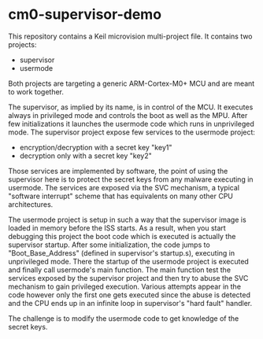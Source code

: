# cm0-supervisor-demo
This repository contains a Keil microvision multi-project file. It contains two projects:
* supervisor
* usermode

Both projects are targeting a generic ARM-Cortex-M0+ MCU and are meant to work together.

The supervisor, as implied by its name, is in control of the MCU. It executes always in privileged mode and controls the boot as well as the MPU. 
After few initializations it launches the usermode code which runs in unprivileged mode. The supervisor project expose few services to the usermode project:
* encryption/decryption with a secret key "key1"
* decryption only with a secret key "key2"

Those services are implemented by software, the point of using the supervisor here is to protect the secret keys from any malware executing in usermode.
The services are exposed via the SVC mechanism, a typical "software interrupt" scheme that has equivalents on many other CPU architectures.

The usermode project is setup in such a way that the supervisor image is loaded in memory before the ISS starts. As a result, when you start debugging this project the boot code which is executed is actually the supervisor startup. After some initialization, the code jumps to "Boot_Base_Address" (defined in supervisor's startup.s), executing in unprivileged mode. There the startup of the usermode project is executed and finally call usermode's main function.
The main function test the services exposed by the supervisor project and then try to abuse the SVC mechanism to gain privileged execution. Various attempts appear in the code however only the first one gets executed since the abuse is detected and the CPU ends up in an infinite loop in supervisor's "hard fault" handler.

The challenge is to modify the usermode code to get knowledge of the secret keys.